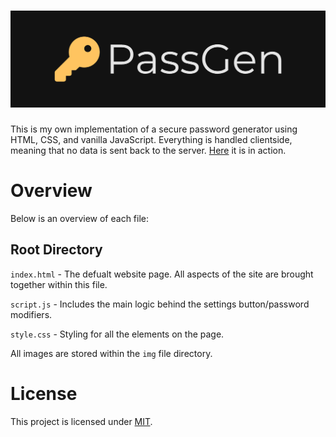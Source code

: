 # ![Alt Text](./imgs/PassGen.png)

This is my own implementation of a secure password generator using HTML, CSS, and vanilla JavaScript. Everything is handled clientside, meaning that no data is sent back to the server. [Here](https://alejandromontalvo.github.io/PassGen/) it is in action.

# Overview

Below is an overview of each file:

## Root Directory

`index.html` - The defualt website page. All aspects of the site are brought together within this file.

`script.js` - Includes the main logic behind the settings button/password modifiers.

`style.css` - Styling for all the elements on the page.

All images are stored within the `img` file directory.

# License

This project is licensed under [MIT](https://alejandromontalvo.github.io/secure-password-generator/).
